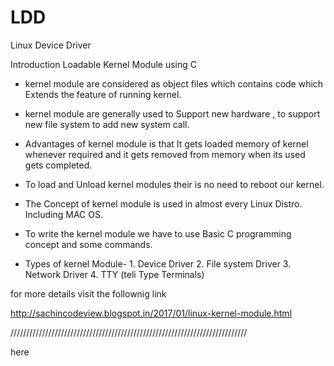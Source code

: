# LDD
Linux Device Driver


Introduction
Loadable Kernel Module using C

- kernel module are considered as object files which contains code which Extends the feature of running kernel.
- kernel module are generally used to Support new hardware , to support new file system to add new system call.
- Advantages of kernel module is that It gets loaded memory of kernel whenever required and it gets removed from memory when its used gets completed.
- To load and Unload kernel modules their is no need to reboot our kernel.
- The Concept of kernel module is used in almost every Linux Distro. Including MAC OS.
- To write the kernel module we have to use Basic C programming concept and some commands.

- Types of kernel Module-  1. Device Driver
                                               2. File system Driver
                                               3. Network Driver
                                               4. TTY (teli Type Terminals)


for more details visit the follownig link

http://sachincodeview.blogspot.in/2017/01/linux-kernel-module.html


///////////////////////////////////////////////////////////////////////////

here   
